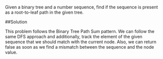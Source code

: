 Given a binary tree and a number sequence, find if the sequence is present as a root-to-leaf path in the given tree.

##Solution

This problem follows the Binary Tree Path Sum pattern. We can follow the same DFS approach and additionally, track
the element of the given sequence that we should match with the current node. Also, we can return false as soon as
we find a mismatch between the sequence and the node value.